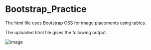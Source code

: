 # Bootstrap_Practice
The html file uses Bootstrap CSS for image placements using tables.

The uploaded html file gives the following output.

![image](https://user-images.githubusercontent.com/61089784/131539293-8d3a19b1-bf91-4b97-86f7-dcf28269d784.png)
